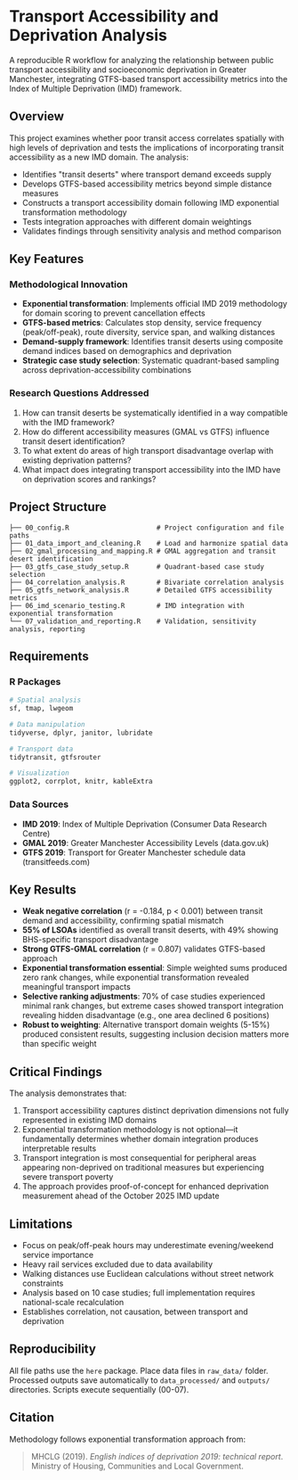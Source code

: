 # Transport Accessibility and Deprivation Analysis

A reproducible R workflow for analyzing the relationship between public transport accessibility and socioeconomic deprivation in Greater Manchester, integrating GTFS-based transport accessibility metrics into the Index of Multiple Deprivation (IMD) framework.

## Overview

This project examines whether poor transit access correlates spatially with high levels of deprivation and tests the implications of incorporating transit accessibility as a new IMD domain. The analysis:

- Identifies "transit deserts" where transport demand exceeds supply
- Develops GTFS-based accessibility metrics beyond simple distance measures
- Constructs a transport accessibility domain following IMD exponential transformation methodology
- Tests integration approaches with different domain weightings
- Validates findings through sensitivity analysis and method comparison

## Key Features

### Methodological Innovation
- **Exponential transformation**: Implements official IMD 2019 methodology for domain scoring to prevent cancellation effects
- **GTFS-based metrics**: Calculates stop density, service frequency (peak/off-peak), route diversity, service span, and walking distances
- **Demand-supply framework**: Identifies transit deserts using composite demand indices based on demographics and deprivation
- **Strategic case study selection**: Systematic quadrant-based sampling across deprivation-accessibility combinations

### Research Questions Addressed

1. How can transit deserts be systematically identified in a way compatible with the IMD framework?
2. How do different accessibility measures (GMAL vs GTFS) influence transit desert identification?
3. To what extent do areas of high transport disadvantage overlap with existing deprivation patterns?
4. What impact does integrating transport accessibility into the IMD have on deprivation scores and rankings?

## Project Structure

```
├── 00_config.R                      # Project configuration and file paths
├── 01_data_import_and_cleaning.R    # Load and harmonize spatial data
├── 02_gmal_processing_and_mapping.R # GMAL aggregation and transit desert identification
├── 03_gtfs_case_study_setup.R       # Quadrant-based case study selection
├── 04_correlation_analysis.R        # Bivariate correlation analysis
├── 05_gtfs_network_analysis.R       # Detailed GTFS accessibility metrics
├── 06_imd_scenario_testing.R        # IMD integration with exponential transformation
└── 07_validation_and_reporting.R    # Validation, sensitivity analysis, reporting
```

## Requirements

### R Packages
```r
# Spatial analysis
sf, tmap, lwgeom

# Data manipulation
tidyverse, dplyr, janitor, lubridate

# Transport data
tidytransit, gtfsrouter

# Visualization
ggplot2, corrplot, knitr, kableExtra
```

### Data Sources
- **IMD 2019**: Index of Multiple Deprivation (Consumer Data Research Centre)
- **GMAL 2019**: Greater Manchester Accessibility Levels (data.gov.uk)
- **GTFS 2019**: Transport for Greater Manchester schedule data (transitfeeds.com)

## Key Results

- **Weak negative correlation** (r = -0.184, p < 0.001) between transit demand and accessibility, confirming spatial mismatch
- **55% of LSOAs** identified as overall transit deserts, with 49% showing BHS-specific transport disadvantage
- **Strong GTFS-GMAL correlation** (r = 0.807) validates GTFS-based approach
- **Exponential transformation essential**: Simple weighted sums produced zero rank changes, while exponential transformation revealed meaningful transport impacts
- **Selective ranking adjustments**: 70% of case studies experienced minimal rank changes, but extreme cases showed transport integration revealing hidden disadvantage (e.g., one area declined 6 positions)
- **Robust to weighting**: Alternative transport domain weights (5-15%) produced consistent results, suggesting inclusion decision matters more than specific weight

## Critical Findings

The analysis demonstrates that:
1. Transport accessibility captures distinct deprivation dimensions not fully represented in existing IMD domains
2. Exponential transformation methodology is not optional—it fundamentally determines whether domain integration produces interpretable results
3. Transport integration is most consequential for peripheral areas appearing non-deprived on traditional measures but experiencing severe transport poverty
4. The approach provides proof-of-concept for enhanced deprivation measurement ahead of the October 2025 IMD update

## Limitations

- Focus on peak/off-peak hours may underestimate evening/weekend service importance
- Heavy rail services excluded due to data availability
- Walking distances use Euclidean calculations without street network constraints
- Analysis based on 10 case studies; full implementation requires national-scale recalculation
- Establishes correlation, not causation, between transport and deprivation

## Reproducibility

All file paths use the `here` package. Place data files in `raw_data/` folder. Processed outputs save automatically to `data_processed/` and `outputs/` directories. Scripts execute sequentially (00-07).

## Citation

Methodology follows exponential transformation approach from:
> MHCLG (2019). *English indices of deprivation 2019: technical report*. Ministry of Housing, Communities and Local Government.
